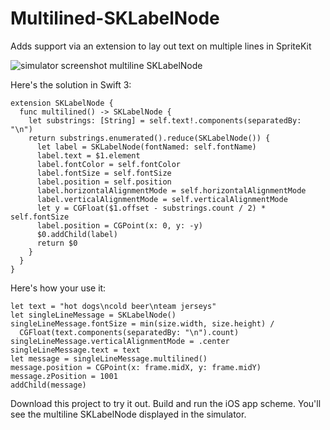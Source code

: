 # Multilined-SKLabelNode
Adds support via an extension to lay out text on multiple lines in SpriteKit

![simulator screenshot multiline SKLabelNode](http://i.imgur.com/7TmCORE.png)

Here's the solution in Swift 3:

    extension SKLabelNode {
      func multilined() -> SKLabelNode {
        let substrings: [String] = self.text!.components(separatedBy: "\n")
        return substrings.enumerated().reduce(SKLabelNode()) {
          let label = SKLabelNode(fontNamed: self.fontName)
          label.text = $1.element
          label.fontColor = self.fontColor
          label.fontSize = self.fontSize
          label.position = self.position
          label.horizontalAlignmentMode = self.horizontalAlignmentMode
          label.verticalAlignmentMode = self.verticalAlignmentMode
          let y = CGFloat($1.offset - substrings.count / 2) * self.fontSize
          label.position = CGPoint(x: 0, y: -y)
          $0.addChild(label)
          return $0
        }
      }
    }

Here's how your use it:

    let text = "hot dogs\ncold beer\nteam jerseys"
    let singleLineMessage = SKLabelNode()
    singleLineMessage.fontSize = min(size.width, size.height) /
      CGFloat(text.components(separatedBy: "\n").count)
    singleLineMessage.verticalAlignmentMode = .center
    singleLineMessage.text = text
    let message = singleLineMessage.multilined()
    message.position = CGPoint(x: frame.midX, y: frame.midY)
    message.zPosition = 1001
    addChild(message)
    
Download this project to try it out. Build and run the iOS app scheme. You'll see the multiline SKLabelNode displayed in the simulator.
